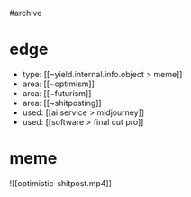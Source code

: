 #archive

# edge
- type: [[=yield.internal.info.object > meme]]
- area: [[~optimism]]
- area: [[~futurism]]
- area: [[~shitposting]]
- used: [[ai service > midjourney]]
- used: [[software > final cut pro]]

# meme

![[optimistic-shitpost.mp4]]
